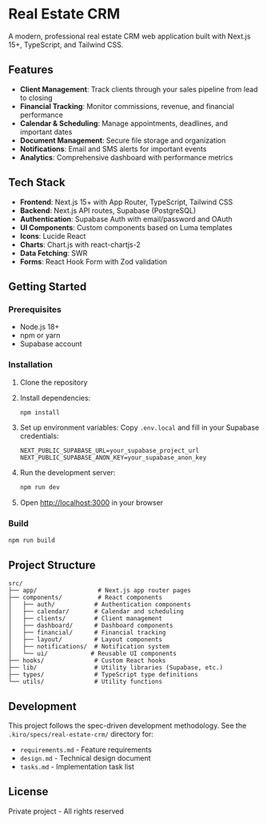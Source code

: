 # Real Estate CRM

A modern, professional real estate CRM web application built with Next.js 15+, TypeScript, and Tailwind CSS.

## Features

- **Client Management**: Track clients through your sales pipeline from lead to closing
- **Financial Tracking**: Monitor commissions, revenue, and financial performance  
- **Calendar & Scheduling**: Manage appointments, deadlines, and important dates
- **Document Management**: Secure file storage and organization
- **Notifications**: Email and SMS alerts for important events
- **Analytics**: Comprehensive dashboard with performance metrics

## Tech Stack

- **Frontend**: Next.js 15+ with App Router, TypeScript, Tailwind CSS
- **Backend**: Next.js API routes, Supabase (PostgreSQL)
- **Authentication**: Supabase Auth with email/password and OAuth
- **UI Components**: Custom components based on Luma templates
- **Icons**: Lucide React
- **Charts**: Chart.js with react-chartjs-2
- **Data Fetching**: SWR
- **Forms**: React Hook Form with Zod validation

## Getting Started

### Prerequisites

- Node.js 18+ 
- npm or yarn
- Supabase account

### Installation

1. Clone the repository
2. Install dependencies:
   ```bash
   npm install
   ```

3. Set up environment variables:
   Copy `.env.local` and fill in your Supabase credentials:
   ```
   NEXT_PUBLIC_SUPABASE_URL=your_supabase_project_url
   NEXT_PUBLIC_SUPABASE_ANON_KEY=your_supabase_anon_key
   ```

4. Run the development server:
   ```bash
   npm run dev
   ```

5. Open [http://localhost:3000](http://localhost:3000) in your browser

### Build

```bash
npm run build
```

## Project Structure

```
src/
├── app/                 # Next.js app router pages
├── components/          # React components
│   ├── auth/           # Authentication components
│   ├── calendar/       # Calendar and scheduling
│   ├── clients/        # Client management
│   ├── dashboard/      # Dashboard components
│   ├── financial/      # Financial tracking
│   ├── layout/         # Layout components
│   ├── notifications/  # Notification system
│   └── ui/            # Reusable UI components
├── hooks/              # Custom React hooks
├── lib/                # Utility libraries (Supabase, etc.)
├── types/              # TypeScript type definitions
└── utils/              # Utility functions
```

## Development

This project follows the spec-driven development methodology. See the `.kiro/specs/real-estate-crm/` directory for:

- `requirements.md` - Feature requirements
- `design.md` - Technical design document  
- `tasks.md` - Implementation task list

## License

Private project - All rights reserved